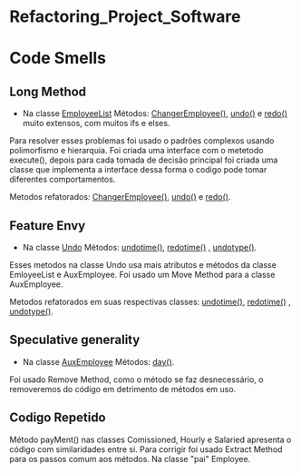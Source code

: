 # Refactoring_Project_Software

# Code Smells

## Long Method

- Na classe [EmployeeList](https://github.com/JoseGomesJr/Projeto_de_Software/blob/main/src/EmployeeList.java)
Métodos:
 [ChangerEmployee()](https://github.com/JoseGomesJr/Projeto_de_Software/blob/12b43ab611548100b7988f6bff4c6cf3553b7d8b/src/EmployeeList.java#L178), [undo()](https://github.com/JoseGomesJr/Projeto_de_Software/blob/12b43ab611548100b7988f6bff4c6cf3553b7d8b/src/EmployeeList.java#L310) e [redo()](https://github.com/JoseGomesJr/Projeto_de_Software/blob/12b43ab611548100b7988f6bff4c6cf3553b7d8b/src/EmployeeList.java#L403) muito extensos, com muitos ifs e elses.

 Para resolver esses problemas foi usado o padrões complexos usando polimorfismo e hierarquia. Foi criada uma interface com o metetodo execute(), depois para cada tomada de decisão principal foi criada uma classe que implementa a interface dessa forma o codigo pode tomar diferentes comportamentos.

 Metodos refatorados:
 [ChangerEmployee()](https://github.com/JoseGomesJr/Refactoring_Project_Software/blob/5b8ce8422bbaa035fe22780078e8c3d491155eda/src/App/EmployeeList.java#L185), [undo()](https://github.com/JoseGomesJr/Refactoring_Project_Software/blob/5b8ce8422bbaa035fe22780078e8c3d491155eda/src/App/EmployeeList.java#L236) e [redo()](https://github.com/JoseGomesJr/Refactoring_Project_Software/blob/5b8ce8422bbaa035fe22780078e8c3d491155eda/src/App/EmployeeList.java#L244).


## Feature Envy

- Na classe [Undo](https://github.com/JoseGomesJr/Projeto_de_Software/blob/main/src/Undo.java)
Métodos:
 [undotime()](https://github.com/JoseGomesJr/Projeto_de_Software/blob/12b43ab611548100b7988f6bff4c6cf3553b7d8b/src/Undo.java#L119), [redotime()](https://github.com/JoseGomesJr/Projeto_de_Software/blob/12b43ab611548100b7988f6bff4c6cf3553b7d8b/src/Undo.java#L139) , [undotype()](https://github.com/JoseGomesJr/Projeto_de_Software/blob/12b43ab611548100b7988f6bff4c6cf3553b7d8b/src/Undo.java#L187).

 Esses metodos na classe Undo usa mais atributos e métodos da classe EmloyeeList e AuxEmployee. Foi usado um Move Method para a classe AuxEmployee.

 Metodos refatorados em suas respectivas classes:
 [undotime()](https://github.com/JoseGomesJr/Refactoring_Project_Software/blob/5b8ce8422bbaa035fe22780078e8c3d491155eda/src/model/Undo/SalveTime.java#L34), [redotime()](https://github.com/JoseGomesJr/Refactoring_Project_Software/blob/5b8ce8422bbaa035fe22780078e8c3d491155eda/src/model/Undo/SalveTime.java#L38) , [undotype()](https://github.com/JoseGomesJr/Refactoring_Project_Software/blob/5b8ce8422bbaa035fe22780078e8c3d491155eda/src/model/Undo/SalveCommission.java#L17).

## Speculative generality

- Na classe [AuxEmployee](https://github.com/JoseGomesJr/Projeto_de_Software/blob/main/src/AuxEmployee.java)
Métodos:
 [day()](https://github.com/JoseGomesJr/Projeto_de_Software/blob/12b43ab611548100b7988f6bff4c6cf3553b7d8b/src/AuxEmployee.java#L142).

 Foi usado Remove Method, como o método se faz desnecessário, o removeremos do código em detrimento de métodos em uso.

## Codigo Repetido
 Método payMent() nas classes Comissioned, Hourly e Salaried apresenta o código com similaridades entre si.
 Para corrigir foi usado Extract Method para os passos comum aos métodos. Na classe "pai" Employee.
